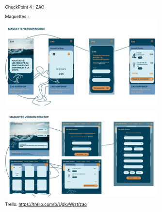 CheckPoint 4 : ZAO

Maquettes :
![My Image](./backend/public/images/Slide%2016_9%20-%201.png)

![My Image](./backend/public/images/Slide%2016_9%20-%202.png)

Trello:
https://trello.com/b/UgkvWjzt/zao
